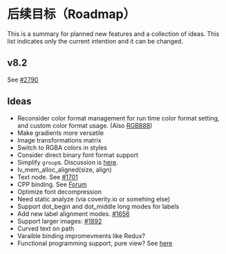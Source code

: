 # 后续目标（Roadmap）

This is a summary for planned new features and a collection of ideas.
This list indicates only the current intention and it can be changed.

## v8.2
See [#2790](https://github.com/lvgl/lvgl/issues/2790)

## Ideas
- Reconsider color format management for run time color format setting, and custom color format usage. (Also [RGB888](https://github.com/lvgl/lvgl/issues/1722))
- Make gradients more versatile
- Image transformations matrix
- Switch to RGBA colors in styles
- Consider direct binary font format support
- Simplify `group`s. Discussion is [here](https://forum.lvgl.io/t/lv-group-tabindex/2927/3).
- lv_mem_alloc_aligned(size, align)
- Text node. See [#1701](https://github.com/lvgl/lvgl/issues/1701#issuecomment-699479408)
- CPP binding. See [Forum](https://forum.lvgl.io/t/is-it-possible-to-officially-support-optional-cpp-api/2736)
- Optimize font decompression
- Need static analyze (via coverity.io or somehing else)
- Support dot_begin and dot_middle long modes for labels
- Add new label alignment modes. [#1656](https://github.com/lvgl/lvgl/issues/1656)
- Support larger images: [#1892](https://github.com/lvgl/lvgl/issues/1892)
- Curved text on path
- Varaible binding impromevments like Redux?
- Functional programming support, pure view? See [here](https://www.freecodecamp.org/news/the-revolution-of-pure-views-aed339db7da4/)
